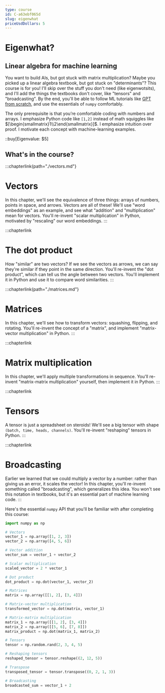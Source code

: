 ```yaml
---
type: course
id: C-a63ebf065d
slug: eigenwhat
priceUsdDollars: 5
---
```


# Eigenwhat?

## Linear algebra for machine learning

You want to build AIs,
but got stuck with matrix multiplication?
Maybe you picked up a linear algebra textbook, but got stuck on "determinants"?
This course is for you!
I'll skip over the stuff you don't need (like eigenwotsits),
and I'll add the things the textbooks don't cover, like "tensors" and "broadcasting".
By the end, you'll be able to
follow ML tutorials like [GPT from scratch](https://www.youtube.com/watch?v=kCc8FmEb1nY),
and use the essentials of `numpy` comfortably.

The only prerequisite is that you’re comfortable coding with numbers and arrays.
I emphasize Python code like `[1,2]` instead of math squiggles like $[\begin{smallmatrix}1\\2\end{smallmatrix}]$.
I emphasize intuition over proof.
I motivate each concept with machine-learning examples.

::buy[Eigenvalue: $5]

## What's in the course?

:::chapterlink{path="./vectors.md"}
# Vectors

In this chapter, we'll see the equivalence of three things:
arrays of numbers, points in space, and arrows.
Vectors are all of these!
We'll use "word embeddings" as an example, and see what "addition" and "multiplication" mean for vectors.
You'll re-invent "scalar multiplication" in Python, motivated by "rescaling" our word embeddings.
:::

:::chapterlink
# The dot product

How "similar" are two vectors?
If we see the vectors as arrows, we can say they're similar if they point in the same direction.
You'll re-invent the "dot product", which can tell us the angle between two vectors.
You'll implement it in Python and use it to compare word similarities.
:::

:::chapterlink{path="./matrices.md"}
# Matrices

In this chapter, we'll see how to transform vectors:
squashing, flipping, and rotating.
You'll re-invent the concept of a "matrix",
and implement "matrix-vector multiplication" in Python.
:::

:::chapterlink
# Matrix multiplication

In this chapter, we'll apply multiple transformations in sequence.
You'll re-invent "matrix-matrix multiplication" yourself,
then implement it in Python.
:::

:::chapterlink
# Tensors

A tensor is just a spreadsheet on steroids!
We'll see a big tensor with shape `(batch, time, heads, channels)`.
You'll re-invent "reshaping" tensors in Python.
:::

:::chapterlink
# Broadcasting

Earlier we learned that we could multiply a vector by a number:
rather than giving us an error, it scales the vector!
In this chapter, you'll re-invent something called "broadcasting",
which generalizes this idea.
You won't see this notation in textbooks, but it's an essential part of machine learning code.
:::

Here's the essential `numpy` API that you'll be familiar with after completing this course:

```python
import numpy as np

# Vectors
vector_1 = np.array([1, 2, 3])
vector_2 = np.array([4, 5, 6])

# Vector addition
vector_sum = vector_1 + vector_2

# Scalar multiplication
scaled_vector = 2 * vector_1

# Dot product
dot_product = np.dot(vector_1, vector_2)

# Matrices
matrix = np.array([[1, 2], [3, 4]])

# Matrix-vector multiplication
transformed_vector = np.dot(matrix, vector_1)

# Matrix-matrix multiplication
matrix_1 = np.array([[1, 2], [3, 4]])
matrix_2 = np.array([[5, 6], [7, 8]])
matrix_product = np.dot(matrix_1, matrix_2)

# Tensors
tensor = np.random.rand(2, 3, 4, 5)

# Reshaping tensors
reshaped_tensor = tensor.reshape((2, 12, 5))

# Transpose
transposed_tensor = tensor.transpose((0, 2, 1, 3))

# Broadcasting
broadcasted_sum = vector_1 + 2
```
